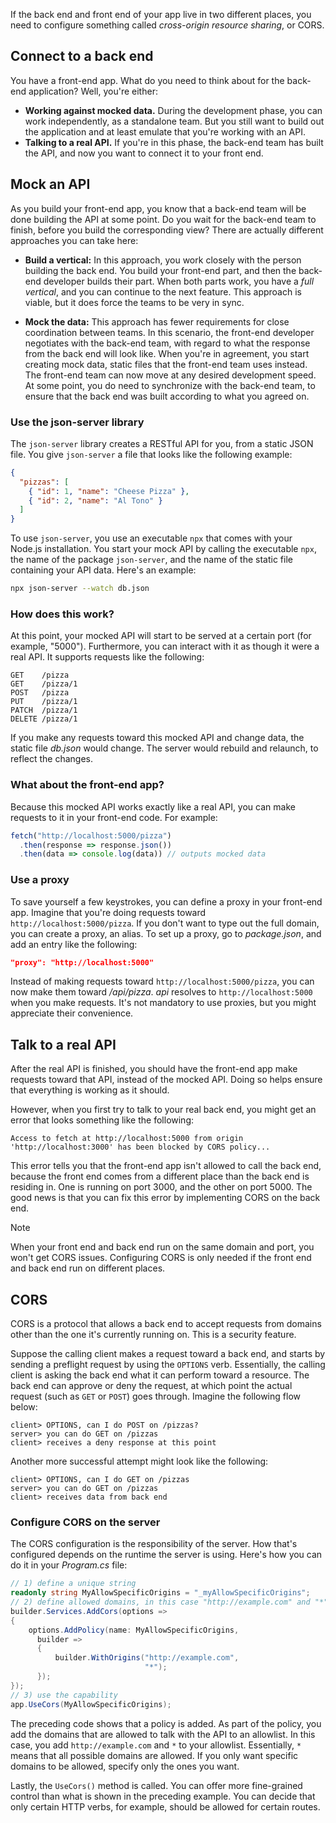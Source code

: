 If the back end and front end of your app live in two different places, you need to configure something called *cross-origin resource sharing*, or CORS. 

## Connect to a back end

You have a front-end app. What do you need to think about for the back-end application? Well, you're either:

- **Working against mocked data.** During the development phase, you can work independently, as a standalone team. But you still want to build out the application and at least emulate that you're working with an API.
- **Talking to a real API.** If you're in this phase, the back-end team has built the API, and now you want to connect it to your front end.

## Mock an API

As you build your front-end app, you know that a back-end team will be done building the API at some point. Do you wait for the back-end team to finish, before you build the corresponding view? There are actually different approaches you can take here:

- **Build a vertical:** In this approach, you work closely with the person building the back end. You build your front-end part, and then the back-end developer builds their part. When both parts work, you have a _full vertical_, and you can continue to the next feature. This approach is viable, but it does force the teams to be very in sync.

- **Mock the data:** This approach has fewer requirements for close coordination between teams. In this scenario, the front-end developer negotiates with the back-end team, with regard to what the response from the back end will look like. When you're in agreement, you start creating mock data, static files that the front-end team uses instead. The front-end team can now move at any desired development speed. At some point, you do need to synchronize with the back-end team, to ensure that the back end was built according to what you agreed on.

### Use the json-server library

The `json-server` library creates a RESTful API for you, from a static JSON file. You give `json-server` a file that looks like the following example:

```json
{
  "pizzas": [
    { "id": 1, "name": "Cheese Pizza" },
    { "id": 2, "name": "Al Tono" }
  ]
}
```

To use `json-server`, you use an executable `npx` that comes with your Node.js installation. You start your mock API by calling the executable `npx`, the name of the package `json-server`, and the name of the static file containing your API data. Here's an example:

```bash
npx json-server --watch db.json
```

### How does this work?

At this point, your mocked API will start to be served at a certain port (for example, "5000"). Furthermore, you can interact with it as though it were a real API. It supports requests like the following:

```output
GET    /pizza
GET    /pizza/1
POST   /pizza
PUT    /pizza/1
PATCH  /pizza/1
DELETE /pizza/1
```

If you make any requests toward this mocked API and change data, the static file _db.json_ would change. The server would rebuild and relaunch, to reflect the changes.

### What about the front-end app?

Because this mocked API works exactly like a real API, you can make requests to it in your front-end code. For example:

```javascript
fetch("http://localhost:5000/pizza")
  .then(response => response.json())
  .then(data => console.log(data)) // outputs mocked data 
```

### Use a proxy

To save yourself a few keystrokes, you can define a proxy in your front-end app. Imagine that you're doing requests toward `http://localhost:5000/pizza`. If you don't want to type out the full domain, you can create a proxy, an alias. To set up a proxy, go to _package.json_, and add an entry like the following:

```json
"proxy": "http://localhost:5000"
```

Instead of making requests toward `http://localhost:5000/pizza`, you can now make them toward */api/pizza*. *api* resolves to `http://localhost:5000` when you make requests. It's not mandatory to use proxies, but you might appreciate their convenience.

## Talk to a real API

After the real API is finished, you should have the front-end app make requests toward that API, instead of the mocked API. Doing so helps ensure that everything is working as it should.

However, when you first try to talk to your real back end, you might get an error that looks something like the following:

```output
Access to fetch at http://localhost:5000 from origin 'http://localhost:3000' has been blocked by CORS policy...
```

This error tells you that the front-end app isn't allowed to call the back end, because the front end comes from a different place than the back end is residing in. One is running on port 3000, and the other on port 5000. The good news is that you can fix this error by implementing CORS on the back end.  

> [!NOTE]
> When your front end and back end run on the same domain and port, you won't get CORS issues. Configuring CORS is only needed if the front end and back end run on different places.

## CORS

CORS is a protocol that allows a back end to accept requests from domains other than the one it's currently running on. This is a security feature.

Suppose the calling client makes a request toward a back end, and starts by sending a preflight request by using the `OPTIONS` verb. Essentially, the calling client is asking the back end what it can perform toward a resource. The back end can approve or deny the request, at which point the actual request (such as `GET` or `POST`) goes through. Imagine the following flow below:

```output
client> OPTIONS, can I do POST on /pizzas?
server> you can do GET on /pizzas
client> receives a deny response at this point
```

Another more successful attempt might look like the following:

```output
client> OPTIONS, can I do GET on /pizzas
server> you can do GET on /pizzas
client> receives data from back end
```

### Configure CORS on the server

The CORS configuration is the responsibility of the server. How that's configured depends on the runtime the server is using. Here's how you can do it in your _Program.cs_ file:

```csharp
// 1) define a unique string
readonly string MyAllowSpecificOrigins = "_myAllowSpecificOrigins";
// 2) define allowed domains, in this case "http://example.com" and "*" = all domains, for testing purposes only
builder.Services.AddCors(options =>
{
    options.AddPolicy(name: MyAllowSpecificOrigins,
      builder =>
      {
          builder.WithOrigins("http://example.com",
                              "*");
      });
});
// 3) use the capability
app.UseCors(MyAllowSpecificOrigins);
```

The preceding code shows that a policy is added. As part of the policy, you add the domains that are allowed to talk with the API to an allowlist. In this case, you add `http://example.com` and `*` to your allowlist. Essentially, `*` means that all possible domains are allowed. If you only want specific domains to be allowed, specify only the ones you want.

Lastly, the `UseCors()` method is called. You can offer more fine-grained control than what is shown in the preceding example. You can decide that only certain HTTP verbs, for example, should be allowed for certain routes.
